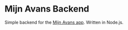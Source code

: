 # Mijn Avans Backend
Simple backend for the [Mijn Avans app](https://mijnavans-app.nl). Written in Node.js.